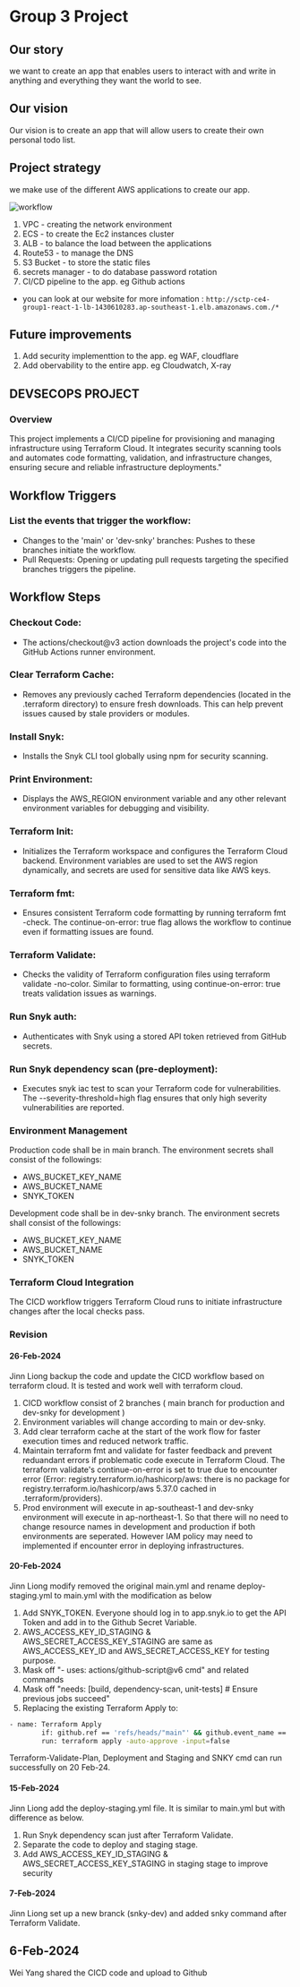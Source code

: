 
# Group 3 Project
## Our story
we want to create an app that enables users to interact with and write in anything and everything they want the world to see.

## Our vision
Our vision is to create an app that will allow users to create their own personal todo list.

## Project strategy
we make use of the different AWS applications to create our app.

![workflow](https://github.com/MushuTFD/capstone-project-group1/blob/hangy/msg-4003755471-1051147.jpg)

1. VPC - creating the network environment
2. ECS - to create the Ec2 instances cluster
3. ALB - to balance the load between the applications
4. Route53 - to manage the DNS
5. S3 Bucket - to store the static files
6. secrets manager - to do database password rotation 
7. CI/CD pipeline to the app. eg Github actions

* you can look at our website for more infomation : ```http://sctp-ce4-group1-react-1-lb-1430610283.ap-southeast-1.elb.amazonaws.com./*```


## Future improvements

1. Add security implementtion to the app. eg WAF, cloudflare
2. Add obervability to the entire app. eg Cloudwatch, X-ray

## DEVSECOPS PROJECT
### Overview
This project implements a CI/CD pipeline for provisioning and managing infrastructure using Terraform Cloud. It integrates security scanning tools and automates code formatting, validation, and infrastructure changes, ensuring secure and reliable infrastructure deployments."

## Workflow Triggers
### List the events that trigger the workflow:
- Changes to the 'main' or 'dev-snky' branches: Pushes to these branches initiate the workflow.
- Pull Requests: Opening or updating pull requests targeting the specified branches triggers the pipeline.

## Workflow Steps
### Checkout Code:
- The actions/checkout@v3 action downloads the project's code into the GitHub Actions runner environment.

### Clear Terraform Cache:
- Removes any previously cached Terraform dependencies (located in the .terraform directory) to ensure fresh downloads. This can help prevent issues caused by stale providers or modules.

### Install Snyk:
- Installs the Snyk CLI tool globally using npm for security scanning.

### Print Environment:
- Displays the AWS_REGION environment variable and any other relevant environment variables for debugging and visibility.

### Terraform Init:
- Initializes the Terraform workspace and configures the Terraform Cloud backend. Environment variables are used to set the AWS region dynamically, and secrets are used for sensitive data like AWS keys.

### Terraform fmt:
- Ensures consistent Terraform code formatting by running terraform fmt -check. The continue-on-error: true flag allows the workflow to continue even if formatting issues are found.

### Terraform Validate:
- Checks the validity of Terraform configuration files using terraform validate -no-color. Similar to formatting, using continue-on-error: true treats validation issues as warnings.

### Run Snyk auth:
- Authenticates with Snyk using a stored API token retrieved from GitHub secrets.

### Run Snyk dependency scan (pre-deployment):
- Executes snyk iac test to scan your Terraform code for vulnerabilities. The --severity-threshold=high flag ensures that only high severity vulnerabilities are reported.

### Environment Management
Production code shall be in main branch. The environment secrets shall consist of the followings:
- AWS_BUCKET_KEY_NAME
- AWS_BUCKET_NAME
- SNYK_TOKEN

Development code shall be in dev-snky branch. The environment secrets shall consist of the followings:
- AWS_BUCKET_KEY_NAME
- AWS_BUCKET_NAME
- SNYK_TOKEN

### Terraform Cloud Integration
The CICD workflow triggers Terraform Cloud runs to initiate infrastructure changes after the local checks pass.


### Revision
#### 26-Feb-2024
Jinn Liong backup the code and update the CICD workflow based on terraform cloud. It is tested and work well with terraform cloud.
1. CICD workflow consist of 2 branches ( main branch for production and dev-snky for development )
2. Environment variables will change according to main or dev-snky.
3. Add clear terraform cache at the start of the work flow for faster execution times and reduced network traffic.
4. Maintain terraform fmt and validate for faster feedback and prevent reduandant errors if problematic code execute in Terraform Cloud. The terraform validate's continue-on-error is set to true due to encounter error (Error: registry.terraform.io/hashicorp/aws: there is no package for registry.terraform.io/hashicorp/aws 5.37.0 cached in .terraform/providers).
5. Prod environment will execute in ap-southeast-1 and dev-snky environment will execute in ap-northeast-1. So that there will no need to change resource names in development and production if both environments are seperated. However IAM policy may need to implemented if encounter error in deploying infrastructures.

#### 20-Feb-2024
Jinn Liong modify removed the original main.yml and rename deploy-staging.yml to main.yml with the modification as below
1. Add SNYK_TOKEN. Everyone should log in to app.snyk.io to get the API Token and add in to the Github Secret Variable.
2. AWS_ACCESS_KEY_ID_STAGING & AWS_SECRET_ACCESS_KEY_STAGING are same as AWS_ACCESS_KEY_ID and AWS_SECRET_ACCESS_KEY for testing purpose.
3. Mask off "- uses: actions/github-script@v6 cmd" and related commands
4. Mask off "needs: [build, dependency-scan, unit-tests] # Ensure previous jobs succeed"
5. Replacing the existing Terraform Apply to:

```sh
- name: Terraform Apply
        if: github.ref == 'refs/heads/"main"' && github.event_name == 'push'
        run: terraform apply -auto-approve -input=false 
```
Terraform-Validate-Plan, Deployment and Staging and SNKY cmd can run successfully on 20 Feb-24.

#### 15-Feb-2024
Jinn Liong add the deploy-staging.yml file. It is similar to main.yml but with difference as below.
1. Run Snyk dependency scan just after Terraform Validate.
2. Separate the code to deploy and staging stage.
3. Add AWS_ACCESS_KEY_ID_STAGING & AWS_SECRET_ACCESS_KEY_STAGING in staging stage to improve security

#### 7-Feb-2024
Jinn Liong set up a new branck (snky-dev) and added snky command after Terraform Validate.
## 6-Feb-2024
Wei Yang shared the CICD code and upload to Github